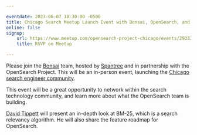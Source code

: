 ```yaml
---

eventdate: 2023-06-07 18:30:00 -0500
title: Chicago Search Meetup Launch Event with Bonsai, OpenSearch, and Spantree
online: false
signup:
    url: https://www.meetup.com/opensearch-project-chicago/events/293331344
    title: RSVP on Meetup

---
```


Please join the [Bonsai](http://bonsai.io/) team, hosted by [Spantree](https://spantree.net/) and in partnership with the OpenSearch Project. This will be an in-person event, launching the [Chicago search engineer community](https://www.meetup.com/opensearch-project-chicago/).

This event will be a great opportunity to network within the search technology community, and learn more about what the OpenSearch team is building.

[David Tippett](https://twitter.com/dtaivpp) will present an in-depth look at BM-25, which is a search relevancy algorithm. He will also share the feature roadmap for OpenSearch.
